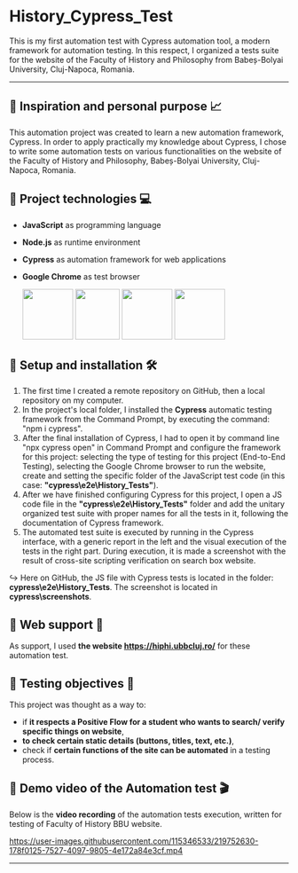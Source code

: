 # History_Cypress_Test
This is my first automation test with Cypress automation tool, a modern framework for automation testing. In this respect, I organized a tests suite for the website of the Faculty of History and Philosophy from Babeș-Bolyai University, Cluj-Napoca, Romania.



------



## :pushpin: Inspiration and personal purpose :chart_with_upwards_trend:
This automation project was created to learn a new automation framework, Cypress. In order to apply practically my knowledge about Cypress, I chose to write some automation tests on various functionalities on the website of the Faculty of History and Philosophy, Babeș-Bolyai University, Cluj-Napoca, Romania.






## :pushpin: Project technologies :computer:
+ **JavaScript** as programming language
+ **Node.js** as runtime environment
+ **Cypress** as automation framework for web applications
+ **Google Chrome** as test browser

     <a href= "https://developer.mozilla.org/en-US/docs/Web/JavaScript"><img src="https://user-images.githubusercontent.com/115346533/207126821-44c69b50-e31e-47cf-807d-360653372d09.png" width="91" height="91"></a>     <a href= "https://nodejs.org/en/docs/"><img src="https://user-images.githubusercontent.com/115346533/207125973-3188c005-11c9-4c49-ab8c-b71e5c58a5c4.png" width="80" height="91"></a>     <a href= "https://www.cypress.io/"><img src="https://user-images.githubusercontent.com/115346533/219746300-c4dd96d6-f951-4f4b-886e-832cd07736cb.png" width="91" height="91"></a>     <a href = "https://www.google.com/chrome/?brand=YTUH&gclid=Cj0KCQiAnsqdBhCGARIsAAyjYjThEbMgK-Pyt6tXBBxBf9wk8TAD19OKn0FRnMlz45Ul0fZ5ogPb9gEaAjOhEALw_wcB&gclsrc=aw.ds"><img src="https://user-images.githubusercontent.com/115346533/208242996-fae0e828-b968-45cd-ab0c-1a73c9825b65.png" width="91" height="91"></a>
    
    
    
    
   
   
## :pushpin: Setup and installation :hammer_and_wrench:	
1. The first time I created a remote repository on GitHub, then a local repository on my computer.
2. In the project's local folder, I installed the **Cypress** automatic testing framework from the Command Prompt, by executing the command: "npm i cypress".
3. After the final installation of Cypress, I had to open it by command line "npx cypress open" in Command Prompt and configure the framework for this project: selecting the type of testing for this project (End-to-End Testing), selecting the Google Chrome browser to run the website, create and setting the specific folder of the JavaScript test code (in this case: **"cypress\e2e\History_Tests"**).
4. After we have finished configuring Cypress for this project, I open a JS code file in the **"cypress\e2e\History_Tests"** folder and add the unitary organized test suite with proper names for all the tests in it, following the documentation of Cypress framework.
5. The automated test suite is executed by running in the Cypress interface, with a generic report in the left and the visual execution of the tests in the right part. During execution, it is made a screenshot with the result of cross-site scripting verification on search box website. 

:arrow_right_hook: Here on GitHub, the JS file with Cypress tests is located in the folder: **cypress\e2e\History_Tests**. The screenshot is located in **cypress\screenshots**.





## :pushpin: Web support :link:
As support, I used **the website https://hiphi.ubbcluj.ro/** for these automation test.






## :pushpin: Testing objectives :microscope:
This project was thought as a way to: 
+ if **it respects a Positive Flow for a student who wants to search/ verify specific things on website**, 
+ **to check certain static details (buttons, titles, text, etc.)**,
+ check if **certain functions of the site can be automated** in a testing process.






## :pushpin: Demo video of the Automation test :clapper:
Below is the **video recording** of the automation tests execution, written for testing of Faculty of History BBU website.




https://user-images.githubusercontent.com/115346533/219752630-178f0125-7527-4097-9805-4e172a84e3cf.mp4




------


